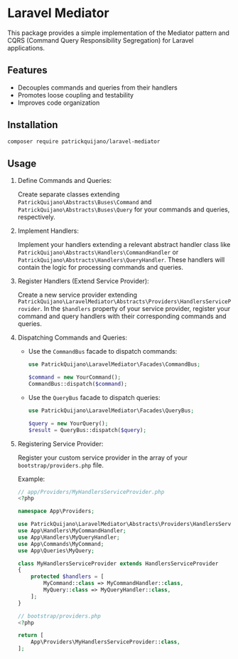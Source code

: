 # Laravel Mediator

This package provides a simple implementation of the Mediator pattern and CQRS (Command Query Responsibility Segregation) for Laravel applications.

## Features

- Decouples commands and queries from their handlers
- Promotes loose coupling and testability
- Improves code organization

## Installation

```bash
composer require patrickquijano/laravel-mediator
```

## Usage

1. Define Commands and Queries:

    Create separate classes extending ```PatrickQuijano\Abstracts\Buses\Command``` and ```PatrickQuijano\Abstracts\Buses\Query``` for your commands and queries, respectively.

2. Implement Handlers:

    Implement your handlers extending a relevant abstract handler class like ```PatrickQuijano\Abstracts\Handlers\CommandHandler``` or ```PatrickQuijano\Abstracts\Handlers\QueryHandler```. These handlers will contain the logic for processing commands and queries.

3. Register Handlers (Extend Service Provider):

    Create a new service provider extending ```PatrickQuijano\LaravelMediator\Abstracts\Providers\HandlersServiceProvider```. In the ```$handlers``` property of your service provider, register your command and query handlers with their corresponding commands and queries.

4. Dispatching Commands and Queries:

    - Use the ```CommandBus``` facade to dispatch commands:

        ```php
        use PatrickQuijano\LaravelMediator\Facades\CommandBus;

        $command = new YourCommand();
        CommandBus::dispatch($command);
        ```

    - Use the ```QueryBus``` facade to dispatch queries:
        ```php
        use PatrickQuijano\LaravelMediator\Facades\QueryBus;

        $query = new YourQuery();
        $result = QueryBus::dispatch($query);
        ```

5. Registering Service Provider:

    Register your custom service provider in the array of your ```bootstrap/providers.php``` file.

    Example:

    ```php
    // app/Providers/MyHandlersServiceProvider.php
    <?php

    namespace App\Providers;

    use PatrickQuijano\LaravelMediator\Abstracts\Providers\HandlersServiceProvider;
    use App\Handlers\MyCommandHandler;
    use App\Handlers\MyQueryHandler;
    use App\Commands\MyCommand;
    use App\Queries\MyQuery;

    class MyHandlersServiceProvider extends HandlersServiceProvider
    {
        protected $handlers = [
            MyCommand::class => MyCommandHandler::class,
            MyQuery::class => MyQueryHandler::class,
        ];
    }
    ```

    ```php
    // bootstrap/providers.php
    <?php

    return [
        App\Providers\MyHandlersServiceProvider::class,
    ];
    ```
